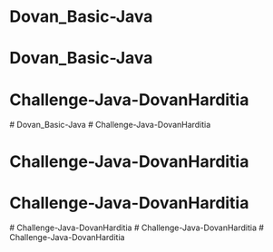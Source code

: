 # Dovan_Basic-Java
# Dovan_Basic-Java
# Challenge-Java-DovanHarditia
#   D o v a n _ B a s i c - J a v a  
 # Challenge-Java-DovanHarditia
# Challenge-Java-DovanHarditia
# Challenge-Java-DovanHarditia
#   C h a l l e n g e - J a v a - D o v a n H a r d i t i a  
 #   C h a l l e n g e - J a v a - D o v a n H a r d i t i a  
 #   C h a l l e n g e - J a v a - D o v a n H a r d i t i a  
 